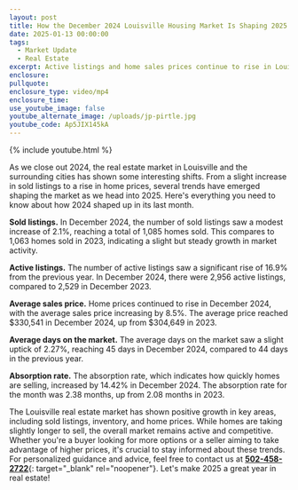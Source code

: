 ```yaml
---
layout: post
title: How the December 2024 Louisville Housing Market Is Shaping 2025
date: 2025-01-13 00:00:00
tags:
  - Market Update
  - Real Estate
excerpt: Active listings and home sales prices continue to rise in Louisville.
enclosure:
pullquote:
enclosure_type: video/mp4
enclosure_time:
use_youtube_image: false
youtube_alternate_image: /uploads/jp-pirtle.jpg
youtube_code: Ap5JIX145kA
---
```

{% include youtube.html %}

As we close out 2024, the real estate market in Louisville and the surrounding cities has shown some interesting shifts. From a slight increase in sold listings to a rise in home prices, several trends have emerged shaping the market as we head into 2025. Here's everything you need to know about how 2024 shaped up in its last month.

**Sold listings.** In December 2024, the number of sold listings saw a modest increase of 2.1%, reaching a total of 1,085 homes sold. This compares to 1,063 homes sold in 2023, indicating a slight but steady growth in market activity.

**Active listings.** The number of active listings saw a significant rise of 16.9% from the previous year. In December 2024, there were 2,956 active listings, compared to 2,529 in December 2023.

**Average sales price.** Home prices continued to rise in December 2024, with the average sales price increasing by 8.5%. The average price reached $330,541 in December 2024, up from $304,649 in 2023.

**Average days on the market.** The average days on the market saw a slight uptick of 2.27%, reaching 45 days in December 2024, compared to 44 days in the previous year.

**Absorption rate.** The absorption rate, which indicates how quickly homes are selling, increased by 14.42% in December 2024. The absorption rate for the month was 2.38 months, up from 2.08 months in 2023.

The Louisville real estate market has shown positive growth in key areas, including sold listings, inventory, and home prices. While homes are taking slightly longer to sell, the overall market remains active and competitive. Whether you're a buyer looking for more options or a seller aiming to take advantage of higher prices, it's crucial to stay informed about these trends. For personalized guidance and advice, feel free to contact us at [**502-458-2722**](tel:502-458-2722 "502-458-2722"){: target="_blank" rel="noopener"}. Let's make 2025 a great year in real estate!